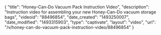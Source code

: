 {
    "title": "Honey-Can-Do Vacuum Pack Instruction Video",
    "description": "Instruction video for assembling your new Honey-Can-Do vacuum storage bags",
    "videoid": "88496854",
    "date_created": "1493250007",
    "date_modified": "1493315903",
    "type": "captivate",
    "layout": "video",
    "url": "\/v\/honey-can-do-vacuum-pack-instruction-video\/88496854"
}